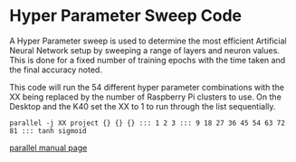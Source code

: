 # Hyper Parameter Sweep Code

A Hyper Parameter sweep is used to determine the most efficient Artificial Neural Network setup by sweeping a range of layers and neuron values.  This is done for a fixed number of training epochs with the time taken and the final accuracy noted.

This code will run the 54 different hyper parameter combinations with the XX being replaced by the number of Raspberry Pi clusters to use.  On the Desktop and the K40 set the XX to 1 to run through the list sequentially.
```shell
parallel -j XX project {} {} {} ::: 1 2 3 ::: 9 18 27 36 45 54 63 72 81 ::: tanh sigmoid
``` 
[parallel manual page](https://www.gnu.org/software/parallel/man.html)
